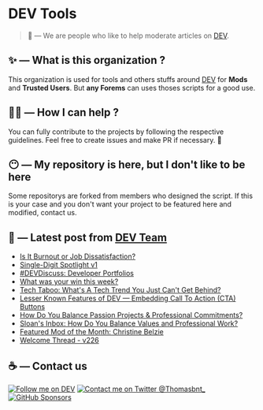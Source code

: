 # DEV Tools

> 🔧 — We are people who like to help moderate articles on [DEV](https://dev.to).

## ✨ — What is this organization ?

This organization is used for tools and others stuffs around [DEV](https://dev.to) for **Mods** and **Trusted Users**. But __any Forems__ can uses thoses scripts for a good use.


## 💪🏼 — How I can help ?

You can fully contribute to the projects by following the respective guidelines. Feel free to create issues and make PR if necessary. 🎉

## 😶 — My repository is here, but I don't like to be here

Some repositorys are forked from members who designed the script. If this is your case and you don't want your project to be featured here and modified, contact us.

## 📝 — Latest post from [DEV Team](https://dev.to/devteam)

<!-- BLOG-POST-LIST:START -->
- [Is It Burnout or Job Dissatisfaction?](https://dev.to/devteam/is-it-burnout-or-job-dissatisfaction-3l4b)
- [Single-Digit Spotlight v1](https://dev.to/devteam/single-digit-spotlight-v1-4gfc)
- [#DEVDiscuss: Developer Portfolios](https://dev.to/devteam/devdiscuss-developer-portfolios-24i3)
- [What was your win this week?](https://dev.to/devteam/what-was-your-win-this-week-57gp)
- [Tech Taboo: What&#39;s A Tech Trend You Just Can&#39;t Get Behind?](https://dev.to/devteam/tech-taboo-whats-a-tech-trend-you-just-cant-get-behind-2d45)
- [Lesser Known Features of DEV — Embedding Call To Action &lpar;CTA&rpar; Buttons](https://dev.to/devteam/lesser-known-features-of-dev-embedding-call-to-action-cta-buttons-2gni)
- [How Do You Balance Passion Projects &amp; Professional Commitments?](https://dev.to/devteam/how-do-you-balance-passion-projects-professional-commitments-59c5)
- [Sloan&#39;s Inbox: How Do You Balance Values and Professional Work?](https://dev.to/devteam/sloans-inbox-how-do-you-balance-values-and-professional-work-1f6p)
- [Featured Mod of the Month: Christine Belzie](https://dev.to/devteam/featured-mod-of-the-month-christine-belzie-p09)
- [Welcome Thread - v226](https://dev.to/devteam/welcome-thread-v226-126e)
<!-- BLOG-POST-LIST:END -->


## ☕ — Contact us

[![Follow me on DEV](https://img.shields.io/badge/dev.to-%2308090A.svg?&style=for-the-badge&logo=dev.to&logoColor=white&alt=devto)](https://dev.to/thomasbnt)
[![Contact me on Twitter @Thomasbnt_](https://img.shields.io/badge/Contact%20me%20on%20Twitter-%231DA1F2.svg?&style=for-the-badge&logo=twitter&logoColor=white&alt=twitter)](https://twitter.com/messages/1142357270-1142357270?text=Hello,%20I%20contact%20you%20from%20devtotools%20&recipient_id=1142357270) [![GitHub Sponsors](https://img.shields.io/badge/Sponsor%20me-%23EA54AE.svg?&style=for-the-badge&logo=github-sponsors&logoColor=white)](https://github.com/sponsors/thomasbnt)


